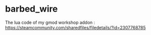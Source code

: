 # barbed_wire
The lua code of my gmod workshop addon : https://steamcommunity.com/sharedfiles/filedetails/?id=2307768785
